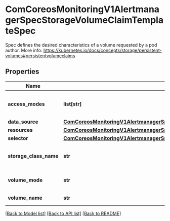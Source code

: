 # ComCoreosMonitoringV1AlertmanagerSpecStorageVolumeClaimTemplateSpec

Spec defines the desired characteristics of a volume requested by a pod author. More info: https://kubernetes.io/docs/concepts/storage/persistent-volumes#persistentvolumeclaims
## Properties
Name | Type | Description | Notes
------------ | ------------- | ------------- | -------------
**access_modes** | **list[str]** | AccessModes contains the desired access modes the volume should have. More info: https://kubernetes.io/docs/concepts/storage/persistent-volumes#access-modes-1 | [optional] 
**data_source** | [**ComCoreosMonitoringV1AlertmanagerSpecStorageVolumeClaimTemplateSpecDataSource**](ComCoreosMonitoringV1AlertmanagerSpecStorageVolumeClaimTemplateSpecDataSource.md) |  | [optional] 
**resources** | [**ComCoreosMonitoringV1AlertmanagerSpecStorageVolumeClaimTemplateSpecResources**](ComCoreosMonitoringV1AlertmanagerSpecStorageVolumeClaimTemplateSpecResources.md) |  | [optional] 
**selector** | [**ComCoreosMonitoringV1AlertmanagerSpecStorageVolumeClaimTemplateSpecSelector**](ComCoreosMonitoringV1AlertmanagerSpecStorageVolumeClaimTemplateSpecSelector.md) |  | [optional] 
**storage_class_name** | **str** | Name of the StorageClass required by the claim. More info: https://kubernetes.io/docs/concepts/storage/persistent-volumes#class-1 | [optional] 
**volume_mode** | **str** | volumeMode defines what type of volume is required by the claim. Value of Filesystem is implied when not included in claim spec. | [optional] 
**volume_name** | **str** | VolumeName is the binding reference to the PersistentVolume backing this claim. | [optional] 

[[Back to Model list]](../README.md#documentation-for-models) [[Back to API list]](../README.md#documentation-for-api-endpoints) [[Back to README]](../README.md)


